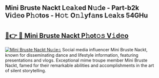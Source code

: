 ## Mini Bruste Nackt L𝚎a𝚔ed N𝚞𝚍e - Part-b2k Vi𝚍𝚎o P𝚑𝚘tos - H𝚘𝚝 O𝚗𝚕yf𝚊ns L𝚎a𝚔s 54GHu

# <h2><a href="http://kf82dt.oniu.top/?m=Mini+Bruste+Nackt">🔗👉 🔴 Mini Bruste Nackt P𝚑ot𝚘𝚜 V𝚒d𝚎o</a></h2>

[![Mini Bruste Nackt Nu𝚍e𝚜](https://i.imgur.com/0qMVB7G.gif)](http://kf82dt.oniu.top/?m=Mini+Bruste+Nackt)
Social media influencer Mini Bruste Nackt, known for disseminating dance and lifestyle information, featuring presentations and vlogs. Exceptional mime troupe member Mini Bruste Nackt, famed for their remarkable abilities and accomplishments in the art of silent storytelling.  
